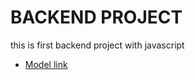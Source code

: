 # BACKEND PROJECT 
this is first backend project with javascript

- [Model link](https://app.eraser.io/workspace/YtPqZ1VogxGy1jzIDkzj)